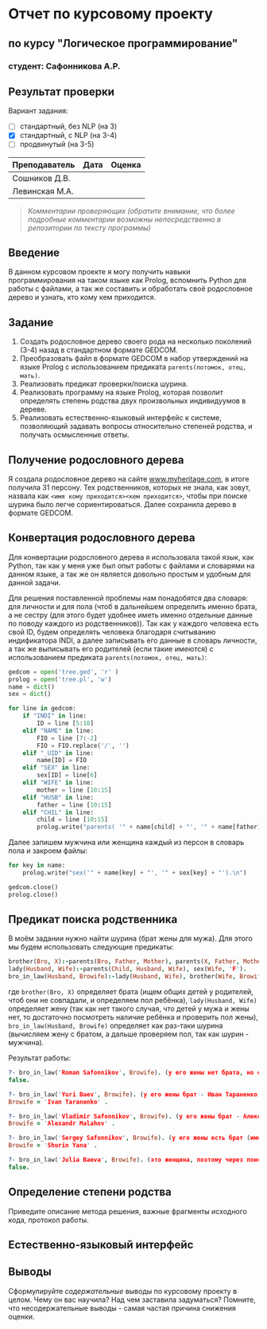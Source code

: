 # Отчет по курсовому проекту
## по курсу "Логическое программирование"

### студент: Сафонникова А.Р.

## Результат проверки

Вариант задания:

 - [ ] стандартный, без NLP (на 3)
 - [x] стандартный, с NLP (на 3-4)
 - [ ] продвинутый (на 3-5)
 
| Преподаватель     | Дата         |  Оценка       |
|-------------------|--------------|---------------|
| Сошников Д.В. |              |               |
| Левинская М.А.|              |               |

> *Комментарии проверяющих (обратите внимание, что более подробные комментарии возможны непосредственно в репозитории по тексту программы)*

## Введение

В данном курсовом проекте я могу получить навыки программирования на таком языке как Prolog, вспомнить Python для работы с файлами, а так же составить и обработать своё родословное дерево и узнать, кто кому кем приходится.

## Задание

1. Создать родословное дерево своего рода на несколько поколений (3-4) назад в стандартном формате GEDCOM.
2. Преобразовать файл в формате GEDCOM в набор утверждений на языке Prolog с использованием предиката `parents(потомок, отец, мать)`.
3. Реализовать предикат проверки/поиска шурина.
4. Реализовать программу на языке Prolog, которая позволит определять степень родства двух произвольных индивидуумов в дереве.
5. Реализовать естественно-языковый интерфейс к системе, позволяющий задавать вопросы относительно степеней родства, и получать осмысленные ответы.

## Получение родословного дерева

Я создала родословное дерево на сайте www.myheritage.com, в итоге получила 31 персону. Тех родственников, которых не знала, как зовут, назвала как `<имя кому приходится><кем приходится>`, чтобы при поиске шурина было легче сориентироваться. Далее сохранила дерево в формате GEDCOM.

## Конвертация родословного дерева

Для конвертации родословного дерева я использовала такой язык, как Python, так как у меня уже был опыт работы с файлами и словарями на данном языке, а так же он является довольно простым и удобным для данной задачи.

Для решения поставленной проблемы нам понадобятся два словаря: для личности и для пола (чтоб в дальнейшем определить именно брата, а не сестру (для этого будет удобнее иметь именно отдельные данные по поводу каждого из родственников)).
Так как у каждого человека есть свой ID, будем определять человека благодаря считыванию индификатора INDI, а далее записывать его данные в словарь личности, а так же выписывать его родителей (если такие имеются) с использованием предиката `parents(потомок, отец, мать)`:
```python
gedcom = open('tree.ged', 'r' )
prolog = open('tree.pl', 'w')
name = dict()
sex = dict()

for line in gedcom:
	if "INDI" in line:
		ID = line [5:10]
	elif "NAME" in line:
		FIO = line [7:-2]
		FIO = FIO.replace('/', '')
	elif "_UID" in line:
		name[ID] = FIO
	elif "SEX" in line:
		sex[ID] = line[6]
	elif "WIFE" in line:
		mother = line [10:15]
	elif "HUSB" in line:
		father = line [10:15]
	elif "CHIL" in line:
		child = line [10:15]
		prolog.write("parents( '" + name[child] + "', '" + name[father] + "', '" + name[mother] + "').\n")

```
Далее запишем мужчина или женщина каждый из персон в словарь пола и закроем файлы:
```python
for key in name:
	prolog.write("sex('" + name[key] + "', '" + sex[key] + "').\n")

gedcom.close()
prolog.close()
```

## Предикат поиска родственника

В моём задании нужно найти шурина (брат жены для мужа). Для этого мы будем использовать следующие предикаты:
```prolog
brother(Bro, X):-parents(Bro, Father, Mother), parents(X, Father, Mother), sex(X, 'M'), (Bro\=X).
lady(Husband, Wife):-parents(Child, Husband, Wife), sex(Wife, 'F').
bro_in_law(Husband, Browife):-lady(Husband, Wife), brother(Wife, Browife), sex(Browife, M).
```
где `brother(Bro, X)` определяет брата (ищем общих детей у родителей, чтоб они не совпадали, и определяем пол ребёнка), `lady(Husband, Wife)` определяет жену (так как нет такого случая, что детей у мужа и жены нет, то достаточно посмотреть наличие ребёнка и проверить пол жены), `bro_in_law(Husband, Browife)` определяет как раз-таки шурина (вычисляем жену с братом, а дальше проверяем пол, так как шурин - мужчина).

Результат работы:
```prolog
?- bro_in_law('Roman Safonnikov', Browife). (у его жены нет брата, но есть сестра)
false.

?- bro_in_law('Yuri Baev', Browife). (у его жены брат - Иван Тараненко)
Browife = 'Ivan Taranenko' .

?- bro_in_law('Vladimir Safonnikov', Browife). (у его жены брат - Александр Малахов)
Browife = 'Alexandr Malahov' .

?- bro_in_law('Sergey Safonnikov', Browife). (у его жены есть брат (имени не помню))
Browife = 'Shurin Yana' .

?- bro_in_law('Julia Baeva', Browife). (это женщина, поэтому через поиск пройти не может)
false.
```

## Определение степени родства

Приведите описание метода решения, важные фрагменты исходного кода, протокол работы.

## Естественно-языковый интерфейс

## Выводы

Сформулируйте *содержательные* выводы по курсовому проекту в целом. Чему он вас научила? 
Над чем заставила задуматься? Помните, что несодержательные выводы -
самая частая причина снижения оценки.
